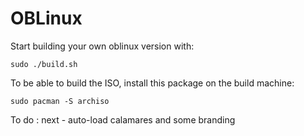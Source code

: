 # OBLinux

Start building your own oblinux version with:
```
sudo ./build.sh
```
To be able to build the ISO, install this package on the build machine:
```
sudo pacman -S archiso
```
To do : next - auto-load calamares and some branding
